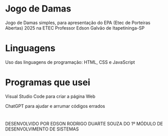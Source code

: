 # Jogo de Damas
Jogo de Damas simples, para apresentação do EPA (Etec de Porteiras Abertas) 2025 na ETEC Professor Edson Galvão de Itapetininga-SP 

# Linguagens
Uso das linguagens de programação: HTML, CSS e JavaScript

# Programas que usei 
Visual Studio Code para criar a página Web 

ChatGPT para ajudar e arrumar códigos errados 

#
DESENVOLVIDO POR EDSON RODRIGO DUARTE SOUZA DO 1º MÓDULO DE DESENVOLVIMENTO DE SISTEMAS 
